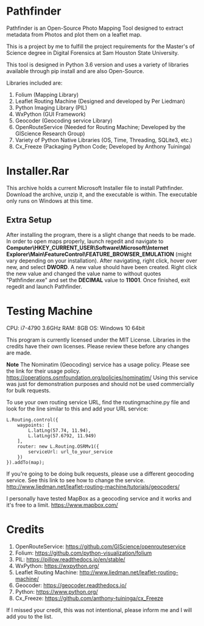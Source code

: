 # Pathfinder
Pathfinder is an Open-Source Photo Mapping Tool designed to extract metadata from Photos and plot them on a leaflet map.

This is a project by me to fulfill the project requirements for the Master's of Science degree in Digital Forensics at Sam Houston State University.

This tool is designed in Python 3.6 version and uses a variety of libraries available through pip install and are also Open-Source.

Libraries included are:
1. Folium (Mapping Library)
2. Leaflet Routing Machine (Designed and developed by Per Liedman)
3. Python Imaging Library (PIL)
4. WxPython (GUI Framework)
5. Geocoder (Geocoding service Library)
6. OpenRouteService (Needed for Routing Machine; Developed by the GIScience Research Group)
7. Variety of Python Native Libraries (OS, Time, Threading, SQLite3, etc.)
8. Cx_Freeze (Packaging Python Code; Developed by Anthony Tuininga)

# Installer.Rar
This archive holds a current Microsoft Installer file to install Pathfinder. Download the archive, unzip it, and the executable is within. The executable only runs on Windows at this time. 

## Extra Setup
After installing the program, there is a slight change that needs to be made. In order to open maps properly, launch regedit and
navigate to **Computer\HKEY_CURRENT_USER\Software\Microsoft\Internet Explorer\Main\FeatureControl\FEATURE_BROWSER_EMULATION**
(might vary depending on your installation). After navigating, right click, hover over new, and select **DWORD**. A new value should
have been created. Right click the new value and changed the value name to without quotes "Pathfinder.exe" and set the **DECIMAL** value 
to **11001**. Once finished, exit regedit and launch Pathfinder.

# Testing Machine

CPU: i7-4790 3.6GHz
RAM: 8GB
OS: Windows 10 64bit



This program is currently licensed under the MIT License. Libraries in the credits have their own licenses. Please review these before 
any changes are made. 

**Note** The Nominatim (Geocoding) service has a usage policy. Please see the link for their usage policy. https://operations.osmfoundation.org/policies/nominatim/
Using this service was just for demonstration purposes and should not be used commercially for bulk requests.

To use your own routing service URL, find the routingmachine.py file and look for the line similar to this and add your URL
service:

```
L.Routing.control({
    waypoints: [
        L.latLng(57.74, 11.94),
        L.latLng(57.6792, 11.949)
    ],
    router: new L.Routing.OSRMv1({
        serviceUrl: url_to_your_service
    })
}).addTo(map);
```
If you're going to be doing bulk requests, please use a different geocoding service. See this link to see how
to change the service. http://www.liedman.net/leaflet-routing-machine/tutorials/geocoders/

I personally have tested MapBox as a geocoding service and it works and it's free to a limit. https://www.mapbox.com/


# Credits
1. OpenRouteService: https://github.com/GIScience/openrouteservice
2. Folium: https://github.com/python-visualization/folium
3. PIL: https://pillow.readthedocs.io/en/stable/
4. WxPython: https://wxpython.org/
5. Leaflet Routing Machine: http://www.liedman.net/leaflet-routing-machine/
6. Geocoder: https://geocoder.readthedocs.io/
7. Python: https://www.python.org/
8. Cx_Freeze: https://github.com/anthony-tuininga/cx_Freeze

If I missed your credit, this was not intentional, please inform me and I will add you to the list.
